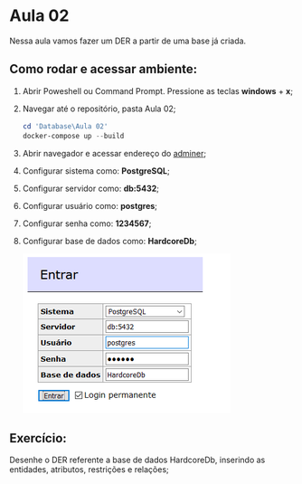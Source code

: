 # Aula 02

Nessa aula vamos fazer um DER a partir de uma base já criada.

## Como rodar e acessar ambiente:

1. Abrir Poweshell ou Command Prompt. Pressione as teclas **windows** + **x**;
2. Navegar até o repositório, pasta Aula 02;

    ```powershell
    cd 'Database\Aula 02'
    docker-compose up --build
    ```

3. Abrir navegador e acessar endereço do [adminer](http://localhost:8080);
4. Configurar sistema como: **PostgreSQL**;
5. Configurar servidor como: **db:5432**;
6. Configurar usuário como: **postgres**;
7. Configurar senha como: **1234567**;
8. Configurar base de dados como: **HardcoreDb**;

    ![image](./../imgs/aula-02-ps-01.png)

## Exercício:

Desenhe o DER referente a base de dados HardcoreDb, inserindo as entidades, atributos, restrições e relações;

